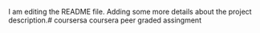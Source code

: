 I am editing the README file. Adding some more details about the project description.# coursersa
coursera peer graded assingment
